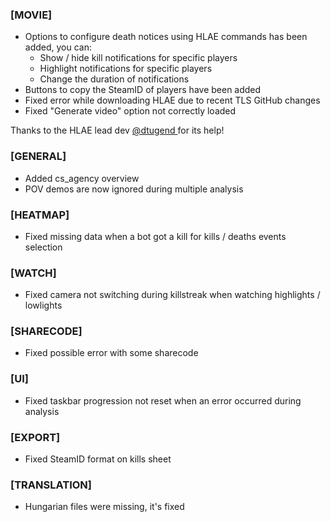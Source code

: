 ### \[MOVIE\]

- Options to configure death notices using HLAE commands has been added, you can:
  - Show / hide kill notifications for specific players
  - Highlight notifications for specific players
  - Change the duration of notifications
- Buttons to copy the SteamID of players have been added
- Fixed error while downloading HLAE due to recent TLS GitHub changes
- Fixed "Generate video" option not correctly loaded

<p class="has-text-warning">
  Thanks to the HLAE lead dev
  <a href="https://twitter.com/dtugend" target="_blank" rel="noopener noreferrer">
    @dtugend
  </a>
  for its help!
</p>

### \[GENERAL\]

- Added cs_agency overview
- POV demos are now ignored during multiple analysis

### \[HEATMAP\]

- Fixed missing data when a bot got a kill for kills / deaths events selection

### \[WATCH\]

- Fixed camera not switching during killstreak when watching highlights / lowlights

### \[SHARECODE\]

- Fixed possible error with some sharecode

### \[UI\]

- Fixed taskbar progression not reset when an error occurred during analysis

### \[EXPORT\]

- Fixed SteamID format on kills sheet

### \[TRANSLATION\]

- Hungarian files were missing, it's fixed
